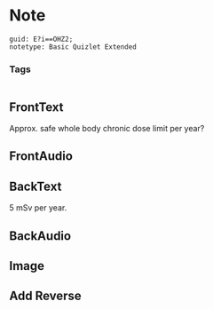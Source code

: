 # Note
```
guid: E?i==OHZ2;
notetype: Basic Quizlet Extended
```

### Tags
```
```

## FrontText
Approx. safe whole body chronic dose limit per year?

## FrontAudio


## BackText
5 mSv per year.

## BackAudio


## Image


## Add Reverse

